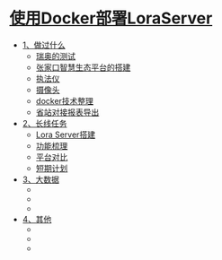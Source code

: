 # [使用Docker部署LoraServer](SUMMARY.md)

- [1、做过什么]()
  - [瑞奥的测试](done/rui_ao.md)
  - [张家口智慧生态平台的搭建](done/zhangjk.md)
  - [执法仪](done/zhifayi.md)
  - [摄像头](done/shexiangtou.md)
  - [docker技术整理](done/docker.md)
  - [省站对接报表导出](done/baobiao.md)
- [2、长线任务]()
    - [Lora Server搭建](lora/dajian.md)
    - [功能梳理](lora/gongnengshuli.md)
    - [平台对比](lora/pingtaiduibi.md)
    - [短期计划](lora/duanqijihua.md)
- [3、大数据]()
    - []()
    - []()
    - []()
- [4、其他]()
    - []()
    - []()
    - []()
